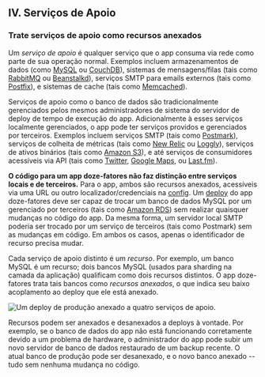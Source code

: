 ## IV. Serviços de Apoio
### Trate serviços de apoio como recursos anexados

Um *serviço de apoio* é qualquer serviço que o app consuma via rede como parte de sua operação normal. Exemplos incluem armazenamentos de dados (como [MySQL](https://dev.mysql.com/) ou [CouchDB](http://couchdb.apache.org/)), sistemas de mensagens/filas (tais como [RabbitMQ](https://www.rabbitmq.com/) ou [Beanstalkd](https://beanstalkd.github.io)), serviços SMTP para emails externos (tais como [Postfix](http://www.postfix.org/)), e sistemas de cache (tais como [Memcached](https://memcached.org/)).

Serviços de apoio como o banco de dados são tradicionalmente gerenciados pelos mesmos administradores de sistema do servidor de deploy de tempo de execução do app. Adicionalmente à esses serviços localmente gerenciados, o app pode ter serviços providos e gerenciados por terceiros. Exemplos incluem serviços SMTP (tais como [Postmark](https://postmarkapp.com/)), serviços de colheita de métricas (tais como [New Relic](https://newrelic.com/) ou [Loggly](http://www.loggly.com/)), serviços de ativos binários (tais como [Amazon S3](https://aws.amazon.com/s3/)), e até serviços de consumidores acessíveis via API (tais como [Twitter](https://dev.twitter.com/), [Google Maps](https://developers.google.com/maps/), ou [Last.fm](https://www.last.fm/api)).

**O código para um app doze-fatores não faz distinção entre serviços locais e de terceiros.** Para o app, ambos são recursos anexados, acessíveis via uma URL ou outro localizador/credenciais na [config](./config). Um [deploy](./codebase) do app doze-fatores deve ser capaz de trocar um banco de dados MySQL por um gerenciado por terceiros (tais como [Amazon RDS](https://aws.amazon.com/rds/)) sem realizar quaisquer mudanças no código do app. Da mesma forma, um servidor local SMTP poderia ser trocado por um serviço de terceiros (tais como Postmark) sem as mudanças em código. Em ambos os casos, apenas o identificador de recurso precisa mudar.

Cada serviço de apoio distinto é um *recurso*. Por exemplo, um banco MySQL é um recurso; dois bancos MySQL (usados para sharding na camada da aplicação) qualificam como dois recursos distintos. O app doze-fatores trata tais bancos como *recursos anexados*, o que indica seu baixo acoplamento ao deploy que ele está anexado.

<img src="/images/attached-resources.png" class="full" alt="Um deploy de produção anexado a quatro serviços de apoio." />

Recursos podem ser anexados e desanexados a deploys à vontade. Por exemplo, se o banco de dados do app não está funcionando corretamente devido a um problema de hardware, o administrador do app pode subir um novo servidor de banco de dados restaurado de um backup recente. O atual banco de produção pode ser desanexado, e o novo banco anexado -- tudo sem nenhuma mudança no código.
